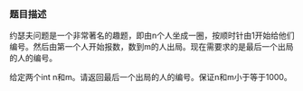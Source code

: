 ### 题目描述

约瑟夫问题是一个非常著名的趣题，即由n个人坐成一圈，按顺时针由1开始给他们编号。然后由第一个人开始报数，数到m的人出局。现在需要求的是最后一个出局的人的编号。

给定两个int n和m。请返回最后一个出局的人的编号。保证n和m小于等于1000。